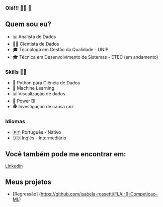 ### Olá!!! 👩‍💻 👋 

## Quem sou eu? 

* 📊 Analista de Dados 
* 👩‍💻 Cientista de Dados
* 🎓 Tecnóloga em Gestão da Qualidade - UNIP
* 🎓 Técnica em Desenvolvimento de Sistemas - ETEC (em andamento)

### Skills 👩‍💻

* 🐍 Python para Ciência de Dados
* 🔮 Machine Learning
* 📊 Visualização de dados
* 🧮 Power BI
* 🕵️‍ Investigação de causa raiz

### Idiomas
* 🇵🇹 Português - Nativo
* 🇺🇸 Inglês - Intermediário
 
## Você também pode me encontrar em:
[Linkedin]( https://www.linkedin.com/in/isabelarossetti/)

## Meus projetos

* [Regressão] (https://github.com/isabela-rossetti/FLAI-9-Competicao-ML)

